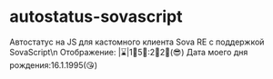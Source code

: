 # autostatus-sovascript
Автостатус на JS для кастомного клиента Sova RE с поддержкой SovaScript\n
Отображение: |⌛|1⃣5⃣:2⃣2⃣(😎) Дата моего дня рождения:16.1.1995(😘)
